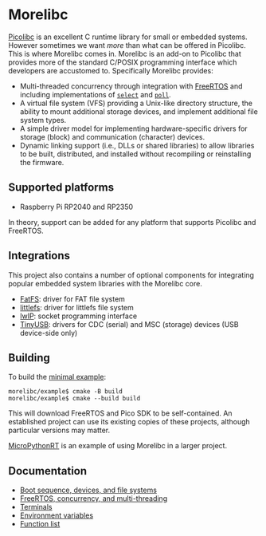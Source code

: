 # Morelibc
[Picolibc](https://github.com/picolibc/picolibc) is an excellent C runtime library for small or embedded systems. However sometimes we want *more* than what can be offered in Picolibc. This is where Morelibc comes in. Morelibc is an add-on to Picolibc that provides more of the standard C/POSIX programming interface which developers are accustomed to. Specifically Morelibc provides:
- Multi-threaded concurrency through integration with [FreeRTOS](https://www.freertos.org/) and including implementations of [`select`](https://pubs.opengroup.org/onlinepubs/9799919799/functions/pselect.html) and [`poll`](https://pubs.opengroup.org/onlinepubs/9799919799/functions/ppoll.html).
- A virtual file system (VFS) providing a Unix-like directory structure, the ability to mount additional storage devices, and implement additional file system types.
- A simple driver model for implementing hardware-specific drivers for storage (block) and communication (character) devices.
- Dynamic linking support (i.e., DLLs or shared libraries) to allow libraries to be built, distributed, and installed without recompiling or reinstalling the firmware.

## Supported platforms
- Raspberry Pi RP2040 and RP2350

In theory, support can be added for any platform that supports Picolibc and FreeRTOS.

## Integrations
This project also contains a number of optional components for integrating popular embedded system libraries with the Morelibc core.

- [FatFS](http://elm-chan.org/fsw/ff/): driver for FAT file system
- [littlefs](https://github.com/littlefs-project/littlefs): driver for littlefs file system
- [lwIP](https://savannah.nongnu.org/projects/lwip/): socket programming interface
- [TinyUSB](https://github.com/hathach/tinyusb): drivers for CDC (serial) and MSC (storage) devices (USB device-side only)

## Building
To build the [minimal example](/example/):
```
morelibc/example$ cmake -B build
morelibc/example$ cmake --build build
```
This will download FreeRTOS and Pico SDK to be self-contained. An established project can use its existing copies of these projects, although particular versions may matter.

[MicroPythonRT](https://github.com/gneverov/micropythonrt) is an example of using Morelibc in a larger project.

## Documentation
- [Boot sequence, devices, and file systems](/doc/filesystem.md)
- [FreeRTOS, concurrency, and multi-threading](/doc/concurrency.md)
- [Terminals](/doc/terminals.md)
- [Environment variables](/doc/environment.md)
- [Function list](/doc/functions.md)
